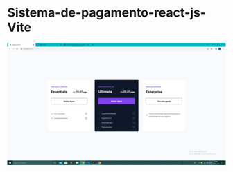 ﻿# Sistema-de-pagamento-react-js-Vite

<p>
  <img src="https://github.com/CairoSergio/Sistema-de-pagamento-react-js-Vite/blob/main/public/fullscreen.PNG"/>
<p/>
